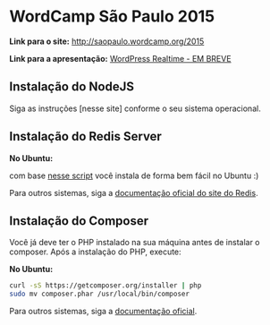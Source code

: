 # WordCamp São Paulo 2015

**Link para o site:** http://saopaulo.wordcamp.org/2015

**Link para a apresentação:** [WordPress Realtime - EM BREVE]()

## Instalação do NodeJS

Siga as instruções [nesse site] conforme o seu sistema operacional.

## Instalação do Redis Server

**No Ubuntu:**

com base [nesse script](https://github.com/fdaciuk/install-linux/blob/master/install.sh#L189-L201)
você instala de forma bem fácil no Ubuntu :)

Para outros sistemas, siga a [documentação oficial do site do Redis](http://redis.io/download).

## Instalação do Composer

Você já deve ter o PHP instalado na sua máquina antes de instalar o composer.
Após a instalação do PHP, execute:

**No Ubuntu:**

```sh
curl -sS https://getcomposer.org/installer | php
sudo mv composer.phar /usr/local/bin/composer
```

Para outros sistemas, siga a [documentação oficial](https://getcomposer.org/doc/00-intro.md).

